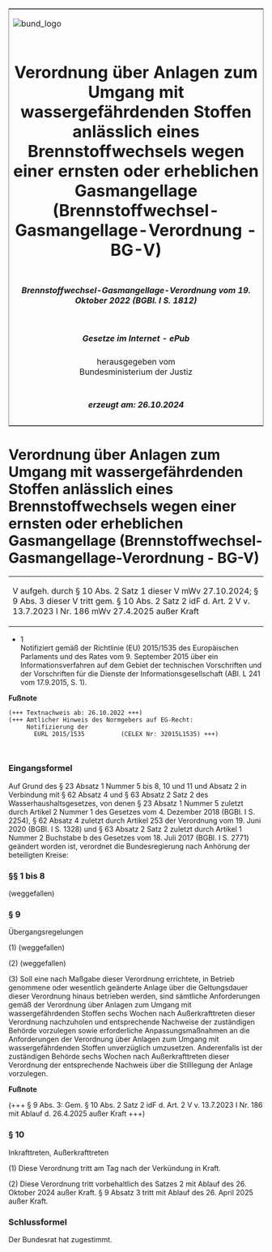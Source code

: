 <span id="DECKBLATT.html"></span>

<table border="0" frame="border" width="100%">

<tr valign="top">

<td align="left">

![bund\_logo](BfJ_2021_Web_de_de.gif)

</td>

<td align="right">

 

</td>

</tr>

<tr align="center" valign="middle">

<td colspan="2">

# Verordnung über Anlagen zum Umgang mit wassergefährdenden Stoffen anlässlich eines Brennstoffwechsels wegen einer ernsten oder erheblichen Gasmangellage (Brennstoffwechsel-Gasmangellage-Verordnung - BG-V)

</td>

</tr>

<tr align="center" valign="middle">

<td colspan="2">

##### Brennstoffwechsel-Gasmangellage-Verordnung vom 19. Oktober 2022 (BGBl. I S. 1812)

</td>

</tr>

<tr align="center" valign="middle">

<td colspan="2">

  
  

##### Gesetze im Internet - ePub  
  
herausgegeben vom  
Bundesministerium der Justiz

</td>

</tr>

<tr align="center" valign="bottom">

<td colspan="2">

  
  

##### erzeugt am: 26.10.2024

</td>

</tr>

</table>

<span id="BJNR181200022.html"></span>

# Verordnung über Anlagen zum Umgang mit wassergefährdenden Stoffen anlässlich eines Brennstoffwechsels wegen einer ernsten oder erheblichen Gasmangellage (Brennstoffwechsel-Gasmangellage-Verordnung - BG-V)

<div>

<div class="jnhtml">

<table width="100%">

<colgroup>

<col width="10%">

</col>

<col width="90%">

</col>

</colgroup>

<tr>

<td class="StandkommentarAufh" colspan="2">

V aufgeh. durch § 10 Abs. 2 Satz 1 dieser V mWv 27.10.2024; § 9 Abs. 3
dieser V tritt gem. § 10 Abs. 2 Satz 2 idF d. Art. 2 V v. 13.7.2023 I
Nr. 186 mWv 27.4.2025 außer Kraft

</div>

</div>

</td>

</tr>

</table>

</div>

</div>

<div>

<div class="jnhtml">

  - <span id="BJNR181200022.html#F823644_01"></span><!-- FNR_Pos --><span class="FootnoteSuper">1
    </span>  
    Notifiziert gemäß der Richtlinie (EU) 2015/1535 des Europäischen
    Parlaments und des Rates vom 9. September 2015 über ein
    Informationsverfahren auf dem Gebiet der technischen Vorschriften
    und der Vorschriften für die Dienste der Informationsgesellschaft
    (ABl. L 241 vom 17.9.2015, S. 1).

</div>

</div>

<div>

  
**Fußnote**

<div class="jnhtml">

<div>

<div class="jurAbsatz">

  

``` 
(+++ Textnachweis ab: 26.10.2022 +++)
(+++ Amtlicher Hinweis des Normgebers auf EG-Recht:
     Notifizierung der
       EURL 2015/1535          (CELEX Nr: 32015L1535) +++)

 
```

</div>

</div>

</div>

</div>

<span id="BJNR181200022BJNE000100000.html"></span>

### Eingangsformel  

<div>

<div class="jnhtml">

<div>

<div class="jurAbsatz">

Auf Grund des § 23 Absatz 1 Nummer 5 bis 8, 10 und 11 und Absatz 2 in
Verbindung mit § 62 Absatz 4 und § 63 Absatz 2 Satz 2 des
Wasserhaushaltsgesetzes, von denen § 23 Absatz 1 Nummer 5 zuletzt durch
Artikel 2 Nummer 1 des Gesetzes vom 4. Dezember 2018 (BGBl. I S. 2254),
§ 62 Absatz 4 zuletzt durch Artikel 253 der Verordnung vom 19. Juni
2020 (BGBl. I S. 1328) und § 63 Absatz 2 Satz 2 zuletzt durch Artikel 1
Nummer 2 Buchstabe b des Gesetzes vom 18. Juli 2017 (BGBl. I S. 2771)
geändert worden ist, verordnet die Bundesregierung nach Anhörung der
beteiligten Kreise:

</div>

</div>

</div>

</div>

<span id="BJNR181200022BJNE000201119.html"></span>

### §§ 1 bis 8  
(weggefallen)

<span id="BJNR181200022BJNE001002119.html"></span>

### § 9  
Übergangsregelungen

<div>

<div class="jnhtml">

<div>

<div class="jurAbsatz">

(1) (weggefallen)

</div>

<div class="jurAbsatz">

(2) (weggefallen)

</div>

<div class="jurAbsatz">

(3) Soll eine nach Maßgabe dieser Verordnung errichtete, in Betrieb
genommene oder wesentlich geänderte Anlage über die Geltungsdauer dieser
Verordnung hinaus betrieben werden, sind sämtliche Anforderungen gemäß
der Verordnung über Anlagen zum Umgang mit wassergefährdenden Stoffen
sechs Wochen nach Außerkrafttreten dieser Verordnung nachzuholen und
entsprechende Nachweise der zuständigen Behörde vorzulegen sowie
erforderliche Anpassungsmaßnahmen an die Anforderungen der Verordnung
über Anlagen zum Umgang mit wassergefährdenden Stoffen unverzüglich
umzusetzen. Anderenfalls ist der zuständigen Behörde sechs Wochen nach
Außerkrafttreten dieser Verordnung der entsprechende Nachweis über die
Stilllegung der Anlage vorzulegen.

</div>

</div>

</div>

</div>

<div>

  
**Fußnote**

<div class="jnhtml">

<div>

<div class="jurAbsatz">

(+++ § 9 Abs. 3: Gem. § 10 Abs. 2 Satz 2 idF d. Art. 2 V v. 13.7.2023 I
Nr. 186 mit Ablauf d. 26.4.2025 außer Kraft +++)

</div>

</div>

</div>

</div>

<span id="BJNR181200022BJNE001201119.html"></span>

### § 10  
Inkrafttreten, Außerkrafttreten

<div>

<div class="jnhtml">

<div>

<div class="jurAbsatz">

(1) Diese Verordnung tritt am Tag nach der Verkündung in Kraft.

</div>

<div class="jurAbsatz">

(2) Diese Verordnung tritt vorbehaltlich des Satzes 2 mit Ablauf des 26.
Oktober 2024 außer Kraft. § 9 Absatz 3 tritt mit Ablauf des 26. April
2025 außer Kraft.

</div>

</div>

</div>

</div>

<span id="BJNR181200022BJNE001300000.html"></span>

### Schlussformel  

<div>

<div class="jnhtml">

<div>

<div class="jurAbsatz">

Der Bundesrat hat zugestimmt.

</div>

</div>

</div>

</div>
